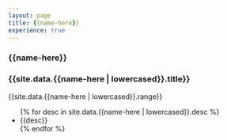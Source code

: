 ```yaml
---
layout: page
title: {{name-here}}
experience: true
---
```

<div class="header">
    <h3>{{name-here}}</h3>
    <h3 class="position">{{site.data.{{name-here | lowercased}}.title}}</h3>
</div>
<div>
    <p>{{site.data.{{name-here | lowercased}}.range}}</p>
</div>
<ul>
    {% for desc in site.data.{{name-here | lowercased}}.desc %}
        <li>{{desc}}</li>
    {% endfor %}
</ul>
